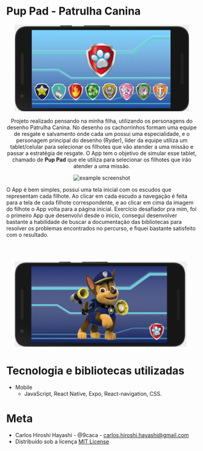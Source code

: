 <h1>Pup Pad - Patrulha Canina</h1>
<p align="center">
  <img src="Home.png" width="460" />
</p>

<p align="center">
Projeto realizado pensando na minha filha, utilizando os personagens do desenho Patrulha Canina. No desenho os cachorrinhos formam uma equipe de resgate e salvamento onde cada um possui uma especialidade, e o personagem principal do desenho (Ryder), líder da equipe utiliza um tablet/celular para selecionar os filhotes que vão atender a uma missão e passar a estratégia de resgate. O App tem o objetivo de simular esse tablet, chamado de <b>Pup Pad</b> que ele utiliza para selecionar os filhotes que irão atender a uma missão.</br></p>
<p align="center">
<img src="GIF-200508_164148.gif" alt="example screenshot"/></br>

O App é bem simples, possui uma tela inicial com os escudos que representam cada filhote. Ao clicar em cada escudo a navegação é feita para a tela de cada filhote correspondente, e ao clicar em cima da imagem do filhote o App volta para a página inicial. Exercício desafiador pra mim, foi o primeiro App que desenvolvi desde o inicio, consegui desenvolver bastante a habilidade de buscar a documentação das bibliotecas para resolver os problemas encontrados no percurso, e fiquei bastante satisfeito com  o resultado.
</p><br/>

<br/>
<p align="center">
<img src="Chase.png" width="460" />
</p>

# Tecnologia e bibliotecas utilizadas

- Mobile
  - JavaScript, React Native, Expo, React-navigation, CSS. 


# Meta
  - Carlos Hiroshi Hayashi - @9caca - carlos.hiroshi.hayashi@gmail.com
  - Distribuído sob a licença [MIT License](https://https://github.com/9caca/AirCnC/blob/master/LICENSE)

